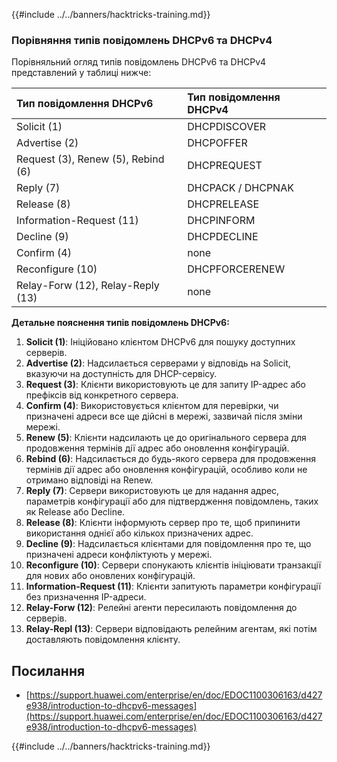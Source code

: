 {{#include ../../banners/hacktricks-training.md}}

### Порівняння типів повідомлень DHCPv6 та DHCPv4

Порівняльний огляд типів повідомлень DHCPv6 та DHCPv4 представлений у таблиці нижче:

| Тип повідомлення DHCPv6           | Тип повідомлення DHCPv4 |
| :-------------------------------- | :---------------------- |
| Solicit (1)                       | DHCPDISCOVER            |
| Advertise (2)                     | DHCPOFFER               |
| Request (3), Renew (5), Rebind (6) | DHCPREQUEST             |
| Reply (7)                         | DHCPACK / DHCPNAK       |
| Release (8)                       | DHCPRELEASE             |
| Information-Request (11)          | DHCPINFORM              |
| Decline (9)                       | DHCPDECLINE             |
| Confirm (4)                       | none                    |
| Reconfigure (10)                  | DHCPFORCERENEW          |
| Relay-Forw (12), Relay-Reply (13) | none                    |

**Детальне пояснення типів повідомлень DHCPv6:**

1. **Solicit (1)**: Ініційовано клієнтом DHCPv6 для пошуку доступних серверів.
2. **Advertise (2)**: Надсилається серверами у відповідь на Solicit, вказуючи на доступність для DHCP-сервісу.
3. **Request (3)**: Клієнти використовують це для запиту IP-адрес або префіксів від конкретного сервера.
4. **Confirm (4)**: Використовується клієнтом для перевірки, чи призначені адреси все ще дійсні в мережі, зазвичай після зміни мережі.
5. **Renew (5)**: Клієнти надсилають це до оригінального сервера для продовження термінів дії адрес або оновлення конфігурацій.
6. **Rebind (6)**: Надсилається до будь-якого сервера для продовження термінів дії адрес або оновлення конфігурацій, особливо коли не отримано відповіді на Renew.
7. **Reply (7)**: Сервери використовують це для надання адрес, параметрів конфігурації або для підтвердження повідомлень, таких як Release або Decline.
8. **Release (8)**: Клієнти інформують сервер про те, щоб припинити використання однієї або кількох призначених адрес.
9. **Decline (9)**: Надсилається клієнтами для повідомлення про те, що призначені адреси конфліктують у мережі.
10. **Reconfigure (10)**: Сервери спонукають клієнтів ініціювати транзакції для нових або оновлених конфігурацій.
11. **Information-Request (11)**: Клієнти запитують параметри конфігурації без призначення IP-адреси.
12. **Relay-Forw (12)**: Релейні агенти пересилають повідомлення до серверів.
13. **Relay-Repl (13)**: Сервери відповідають релейним агентам, які потім доставляють повідомлення клієнту.

## Посилання

- [https://support.huawei.com/enterprise/en/doc/EDOC1100306163/d427e938/introduction-to-dhcpv6-messages](https://support.huawei.com/enterprise/en/doc/EDOC1100306163/d427e938/introduction-to-dhcpv6-messages)

{{#include ../../banners/hacktricks-training.md}}
